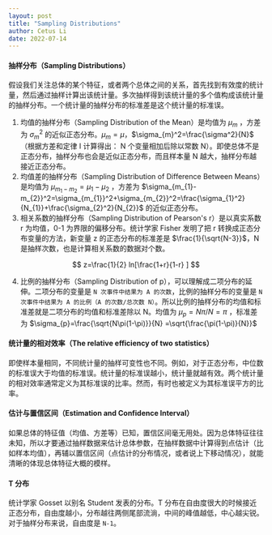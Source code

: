 ```yaml
---
layout: post
title: "Sampling Distributions"
author: Cetus Li
date: 2022-07-14
---
```


#### **抽样分布（Sampling Distributions）**
假设我们关注总体的某个特征，或者两个总体之间的关系，首先找到有效度的统计量，然后通过抽样计算出该统计量。多次抽样得到该统计量的多个值构成该统计量的抽样分布。一个统计量的抽样分布的标准差是这个统计量的标准误。


1. 均值的抽样分布（Sampling Distribution of the Mean）是均值为 $\mu_{m}$ ，方差为 $\sigma_{m}^2$ 的近似正态分布。$\mu_{m}=\mu$，$\sigma_{m}^2=\frac{\sigma^2}{N}$ （根据方差和定律 I 计算得出： N 个变量相加后除以常数 N）。即使总体不是正态分布，抽样分布也会是近似正态分布，而且样本量 N 越大，抽样分布越接近正态分布。
2. 均值差的抽样分布（Sampling Distribution of Difference Between Means）是均值为 $\mu_{m_{1}-m_{2}}=\mu_{1}-\mu_{2}$ ，方差为 $\sigma_{m_{1}-m_{2}}^2=\sigma_{m_{1}}^2+\sigma_{m_{2}}^2=\frac{\sigma_{1}^2}{N_{1}}+\frac{\sigma_{2}^2}{N_{2}}$ 的近似正态分布。
3. 相关系数的抽样分布（Sampling Distribution of Pearson's r）是以真实系数 r 为均值，0-1 为界限的偏移分布。统计学家 Fisher 发明了把 r 转换成正态分布变量的方法，新变量 z 的正态分布的标准差是 $\frac{1}{\sqrt{N-3}}$，N 是抽样次数，也是计算相关系数的数据对个数。

$$ z=\frac{1}{2} ln[\frac{1+r}{1-r} ] $$

 4. 比例的抽样分布（Sampling Distribution of p），可以理解成二项分布的延伸。二项分布的变量是 `N 次事件中结果为 A 的次数`，比例的抽样分布的变量是 `N 次事件中结果为 A 的比例（A 的次数/总次数 N）`。所以比例的抽样分布的均值和标准差就是二项分布的均值和标准差除以 N。均值为 $\mu_{p}=N\pi/N=\pi$ ，标准差为 $\sigma_{p}=\frac{\sqrt{N\pi(1-\pi)}}{N} =\sqrt{\frac{\pi(1-\pi)}{N}}$

#### **统计量的相对效率（The relative efficiency of two statistics）**
即使样本量相同，不同统计量的抽样可变性也不同。例如，对于正态分布，中位数的标准误大于均值的标准误。统计量的标准误越小，统计量就越有效。两个统计量的相对效率通常定义为其标准误的比率。然而，有时也被定义为其标准误平方的比率。

#### **估计与置信区间（Estimation and Confidence Interval）**
如果总体的特征值（均值、方差等）已知，置信区间毫无用处。因为总体特征往往未知，所以才要通过抽样数据来估计总体参数，在抽样数据中计算得到点估计（比如样本均值），再辅以置信区间（点估计的分布情况，或者说上下移动情况），就能清晰的体现总体特征大概的模样。

#### **T 分布**
统计学家 Gosset 以别名 Student 发表的分布。T 分布在自由度很大的时候接近正态分布，自由度越小，分布越往两侧尾部流淌，中间的峰值越低，中心越尖锐。对于抽样分布来说，自由度是 `N-1`。
